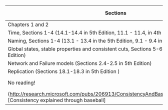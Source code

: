 | Sections | Finish by | 
|----------|-----------|
| Chapters 1 and 2 | ASAP | 
| Time, Sections 1-4  (14.1-14.4 in 5th Edition, 11.1 - 11.4, in 4th Edition) | 3/31 |
|Naming, Sections 1-4 (13.1 - 13.4 in the 5th Edition, 9.1 - 9.4 in 4th Edition) | 4/5 | 
|Global states, stable properties and consistent cuts, Sections 5-6 (13.5 - 13.6 in the 5th Edition) | 4/7 | 
|Network and Failure models (Sections 2.4-2.5 in 5th Edition) |4/12 |
|Replication (Sections 18.1-18.3 in 5th Edition ) | 4/14 | 
|No reading! | 4/19, 4/21 |
| (http://research.microsoft.com/pubs/206913/ConsistencyAndBaseballCACMAccepted.pdf)[Consistency explained through baseball] | 4/26, 4/28| 

